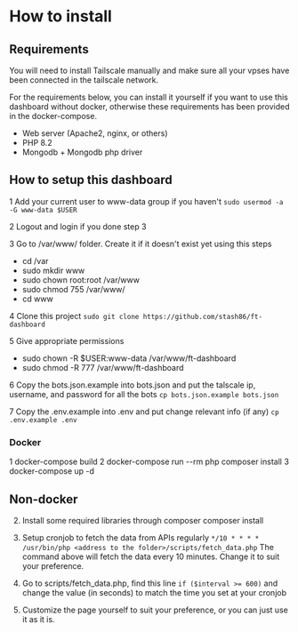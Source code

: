 # How to install
## Requirements
You will need to install Tailscale manually and make sure all your vpses have been connected in the tailscale network.

For the requirements below, you can install it yourself if you want to use this dashboard without docker, otherwise these requirements has been provided in the docker-compose.
* Web server (Apache2, nginx, or others)
* PHP 8.2
* Mongodb + Mongodb php driver


## How to setup this dashboard
1 Add your current user to www-data group if you haven't
`sudo usermod -a -G www-data $USER`

2 Logout and login if you done step 3

3 Go to /var/www/ folder. Create it if it doesn't exist yet using this steps
 * cd /var
 * sudo mkdir www
 * sudo chown root:root /var/www
 * sudo chmod 755 /var/www/
 * cd www

4 Clone this project `sudo git clone https://github.com/stash86/ft-dashboard`

5 Give appropriate permissions
 * sudo chown -R $USER:www-data /var/www/ft-dashboard
 * sudo chmod -R 777 /var/www/ft-dashboard

6 Copy the bots.json.example into bots.json and put the talscale ip, username, and password for all the bots
`cp bots.json.example bots.json`

7 Copy the .env.example into .env and put change relevant info (if any)
`cp .env.example .env`

### Docker
1 docker-compose build
2 docker-compose run --rm php composer install
3 docker-compose up -d

## Non-docker
2. Install some required libraries through composer 
composer install

3. Setup cronjob to fetch the data from APIs regularly
`*/10 * * * * /usr/bin/php <address to the folder>/scripts/fetch_data.php`
The command above will fetch the data every 10 minutes. Change it to suit your preference.

4. Go to scripts/fetch_data.php, find this line `if ($interval >= 600)` and change the value (in seconds) to match the time you set at your cronjob

5. Customize the page yourself to suit your preference, or you can just use it as it is.